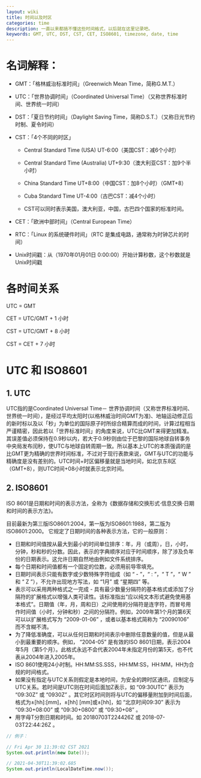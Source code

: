 ```yaml
---
layout: wiki
title: 时间以及时区
categories: time
description: 一直以来都搞不懂这些时间格式，以后就在这里记录吧。
keywords: GMT, UTC, DST, CST, CET, ISO8601, timezone, date, time
---
```




# 名词解释：

- GMT：「格林威治标准时间」（Greenwich Mean Time，简称G.M.T.）

- UTC：「世界协调时间」（Coordinated Universal Time）（又称世界标准时间、世界统一时间）

- DST：「夏日节约时间」（Daylight Saving Time，简称D.S.T.）（又称日光节约时制、夏令时间）

- CST：「4个不同的时区」
  - Central Standard Time (USA) UT-6:00（美国CST：减6个小时）
  - Central Standard Time (Australia) UT+9:30（澳大利亚CST：加9个半小时）
  - China Standard Time UT+8:00（中国CST：加8个小时）（GMT+8）

  - Cuba Standard Time UT-4:00（古巴CST：减4个小时）
  - CST可以同时表示美国，澳大利亚，中国，古巴四个国家的标准时间。

- CET：「欧洲中部时间」（Central European Time）

- RTC：「Linux 的系统硬件时间」（RTC 是集成电路，通常称为时钟芯片的时间）
- Unix时间戳：从（1970年01月01日 0:00:00）开始计算秒数，这个秒数就是Unix时间戳



# 各时间关系

UTC = GMT

CET = UTC/GMT + 1 小时

CST = UTC/GMT + 8 小时

CST = CET + 7 小时



# UTC 和 ISO8601

## 1. UTC

UTC指的是Coordinated Universal Time－ 世界协调时间（又称世界标准时间、世界统一时间），是经过平均太阳时(以格林威治时间GMT为准)、地轴运动修正后的新时标以及以「秒」为单位的国际原子时所综合精算而成的时间，计算过程相当严谨精密，因此若以「世界标准时间」的角度来说，UTC比GMT来得更加精准。其误差值必须保持在0.9秒以内，若大于0.9秒则由位于巴黎的国际地球自转事务中央局发布闰秒，使UTC与地球自转周期一致。所以基本上UTC的本质强调的是比GMT更为精确的世界时间标准，不过对于现行表款来说，GMT与UTC的功能与精确度是没有差别的。UTC时间+时区偏移量就是当地时间，如北京东8区（GMT+8），则UTC时间+08小时就表示北京时间。



## 2. ISO8601

ISO 8601是日期和时间的表示方法，全称为《数据存储和交换形式·信息交换·日期和时间的表示方法》。

目前最新为第三版ISO8601:2004，第一版为ISO8601:1988，第二版为ISO8601:2000。 它规定了日期时间的各种表示方法，它的一般原则：

- 日期和时间值按从最大到最小的时间单位排序：年，月（或周），日，小时，分钟，秒和秒的分数。因此，表示的字典顺序对应于时间顺序，除了涉及负年份的日期表示。这允许日期自然地由例如文件系统排序。
- 每个日期和时间值都有一个固定的位数，必须用前导零填充。
- 日期时间表示只能有数字或少数特殊字符组成（如 “ - ”，“ : ”，“ T ”，“ W ” 和 “ Z ”），不允许出现地方写法，如 “1月” 或 “星期四” 等。
- 表示可以采用两种格式之一完成 - 具有最少数量分隔符的基本格式或添加了分隔符的扩展格式以增强人类可读性。该标准指出“应以纯文本形式避免使用基本格式”。日期值（年，月，周和日）之间使用的分隔符是连字符，而冒号用作时间值（小时，分钟和秒）之间的分隔符。例如，2009年第1个月的第6天可以以扩展格式写为 “2009-01-06” ，或者以基本格式简称为 “20090106” 而不含糊不清。
- 为了降低准确度，可以从任何日期和时间表示中删除任意数量的值，但是从最小到最重要的顺序。例如， “2004-05” 是有效的ISO 8601日期，表示2004年5月（第5个月）。此格式永远不会代表2004年未指定月份的第5天，也不代表从2004年进入2005年。
- ISO 8601使用24小时制。HH:MM:SS.SSS，HH:MM:SS，HH:MM，HH为合规的时间格式。
- 如果没有指定与UTC关系则假定是本地时间，为安全的跨时区通讯，应制定与UTC关系。若时间是UTC则在时间后面加Z表示，如 “09:30UTC” 表示为 “09:30Z” 或 “0930Z” 。其它时区时间则将与UTC的偏移量附加到时间后面，格式为±[hh]:[mm]，±[hh] [mm]或±[hh]，如 “北京时间09:30” 表示为 “09:30+08:00” 或 “09:30+0800” 或 “09:30+08” 。
- 用字母T分割日期和时间。如 20180703T224426Z 或 2018-07-03T22:44:26Z 。



```java
// 例子：

// Fri Apr 30 11:39:02 CST 2021
System.out.println(new Date());

// 2021-04-30T11:39:02.685
System.out.println(LocalDateTime.now());
```

